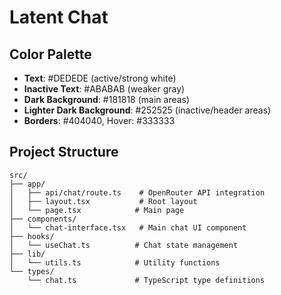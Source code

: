 # Latent Chat

## Color Palette

- **Text**: #DEDEDE (active/strong white)
- **Inactive Text**: #ABABAB (weaker gray)
- **Dark Background**: #181818 (main areas)
- **Lighter Dark Background**: #252525 (inactive/header areas)
- **Borders**: #404040, Hover: #333333

## Project Structure

```
src/
├── app/
│   ├── api/chat/route.ts    # OpenRouter API integration
│   ├── layout.tsx           # Root layout
│   └── page.tsx            # Main page
├── components/
│   └── chat-interface.tsx   # Main chat UI component
├── hooks/
│   └── useChat.ts          # Chat state management
├── lib/
│   └── utils.ts            # Utility functions
└── types/
    └── chat.ts             # TypeScript type definitions
```